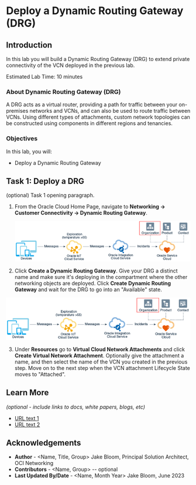 # Deploy a Dynamic Routing Gateway (DRG)

## Introduction

In this lab you will build a Dynamic Routing Gateway (DRG) to extend private connectivity of the VCN deployed in the previous lab.

Estimated Lab Time: 10 minutes

### About Dynamic Routing Gateway (DRG)
A DRG acts as a virtual router, providing a path for traffic between your on-premises networks and VCNs, and can also be used to route traffic between VCNs. Using different types of attachments, custom network topologies can be constructed using components in different regions and tenancies.

### Objectives

In this lab, you will:
* Deploy a Dynamic Routing Gateway

## Task 1: Deploy a DRG

(optional) Task 1 opening paragraph.

1. From the Oracle Cloud Home Page, navigate to **Networking -> Customer Connectivity -> Dynamic Routing Gateway**.

	![Image alt text](images/sample1.png)

2. Click **Create a Dynamic Routing Gateway**. Give your DRG a distinct name and make sure it's deploying in the compartment where the other networking objects are deployed. Click **Create Dynamic Routing Gateway** and wait for the DRG to go into an "Available" state.

  ![Image alt text](images/sample1.png)

3. Under **Resources** go to **Virtual Cloud Network Attachments** and click **Create Virtual Network Attachment**. Optionally give the attachment a name, and then select the name of the VCN you created in the previous step. Move on to the next step when the VCN attachment Lifecycle State moves to "Attached".

## Learn More

*(optional - include links to docs, white papers, blogs, etc)*

* [URL text 1](http://docs.oracle.com)
* [URL text 2](http://docs.oracle.com)

## Acknowledgements
* **Author** - <Name, Title, Group> Jake Bloom, Principal Solution Architect, OCI Networking
* **Contributors** -  <Name, Group> -- optional
* **Last Updated By/Date** - <Name, Month Year> Jake Bloom, June 2023
